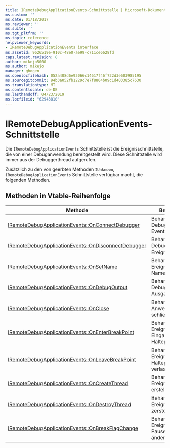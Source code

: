 ```yaml
---
title: IRemoteDebugApplicationEvents-Schnittstelle | Microsoft-Dokumentation
ms.custom: ''
ms.date: 01/18/2017
ms.reviewer: ''
ms.suite: ''
ms.tgt_pltfrm: ''
ms.topic: reference
helpviewer_keywords:
- IRemoteDebugApplicationEvents interface
ms.assetid: 9626519e-910c-48e0-ae99-c711ce6628fd
caps.latest.revision: 8
author: mikejo5000
ms.author: mikejo
manager: ghogen
ms.openlocfilehash: 052a408d6e92066c14617f46f722d3e603985195
ms.sourcegitcommit: 94b3a052fb1229c7e7f8804b09c1d403385c7630
ms.translationtype: MT
ms.contentlocale: de-DE
ms.lasthandoff: 04/23/2019
ms.locfileid: "62943810"
---
```

# <a name="iremotedebugapplicationevents-interface"></a>IRemoteDebugApplicationEvents-Schnittstelle
Die `IRemoteDebugApplicationEvents` Schnittstelle ist die Ereignisschnittstelle, die von einer Debuganwendung bereitgestellt wird. Diese Schnittstelle wird immer aus der Debuggerthread aufgerufen.  
  
 Zusätzlich zu den von geerbten Methoden `IUnknown`, `IRemoteDebugApplicationEvents` Schnittstelle verfügbar macht, die folgenden Methoden.  
  
## <a name="methods-in-vtable-order"></a>Methoden in Vtable-Reihenfolge  
  
|Methode|Beschreibung|  
|------------|-----------------|  
|[IRemoteDebugApplicationEvents::OnConnectDebugger](../../winscript/reference/iremotedebugapplicationevents-onconnectdebugger.md)|Behandelt ein Debugger connect-Event.|  
|[IRemoteDebugApplicationEvents::OnDisconnectDebugger](../../winscript/reference/iremotedebugapplicationevents-ondisconnectdebugger.md)|Behandelt ein Debugger trennen Ereignis.|  
|[IRemoteDebugApplicationEvents::OnSetName](../../winscript/reference/iremotedebugapplicationevents-onsetname.md)|Behandelt ein Ereignis der Set-Name.|  
|[IRemoteDebugApplicationEvents::OnDebugOutput](../../winscript/reference/iremotedebugapplicationevents-ondebugoutput.md)|Behandelt ein Debugger-Ausgabe-Ereignis.|  
|[IRemoteDebugApplicationEvents::OnClose](../../winscript/reference/iremotedebugapplicationevents-onclose.md)|Behandelt ein Anwendungsereignis schließen.|  
|[IRemoteDebugApplicationEvents::OnEnterBreakPoint](../../winscript/reference/iremotedebugapplicationevents-onenterbreakpoint.md)|Behandelt ein Ereignis für die Eingabe eines Haltepunkts.|  
|[IRemoteDebugApplicationEvents::OnLeaveBreakPoint](../../winscript/reference/iremotedebugapplicationevents-onleavebreakpoint.md)|Behandelt ein Ereignis für einen Haltepunkt zu verlassen.|  
|[IRemoteDebugApplicationEvents::OnCreateThread](../../winscript/reference/iremotedebugapplicationevents-oncreatethread.md)|Behandelt ein Ereignis der erstellen-Thread.|  
|[IRemoteDebugApplicationEvents::OnDestroyThread](../../winscript/reference/iremotedebugapplicationevents-ondestroythread.md)|Behandelt ein Ereignis Thread zerstört.|  
|[IRemoteDebugApplicationEvents::OnBreakFlagChange](../../winscript/reference/iremotedebugapplicationevents-onbreakflagchange.md)|Behandelt ein Ereignis, wenn die Pause-Flags ändern.|